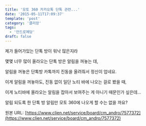 ```yaml
---
title: '모토 360 카카오톡 단톡 관련...'
date: '2015-05-11T17:09:37'
template: 'post'
category: '클리앙'
tags: 
  - '안드로메당'
draft: false
---
```


제가 들어가있는 단톡 방이 워낙 많은지라 

몇몇 너무 많이 올라오는 단톡 방은 알림을 꺼놓는 데,

알림을 꺼놓은 단톡방 카톡까지 진동을 올려줘서 정신이 업네요.

이게 알림을 꺼놓아도, 진동 없이 일단 노티 바에 나오는 걸로 봤을 때,

이게 노티바에 올라오는 알림을 잡아서 보여주는 게 아니기 때문인가 싶은데...

알림 되도록 한 단톡 방 알림만 모토 360에 나오게 할 수는 없을 까요?

원본 URL: [https://www.clien.net/service/board/cm_andro/7577372](https://www.clien.net/service/board/cm_andro/7577372)